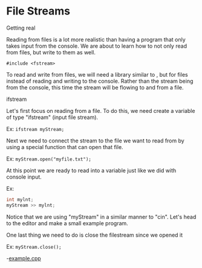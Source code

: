 # File Streams

Getting real

Reading from files is a lot more realistic than having a program that only takes
input from the console. We are about to learn how to not only read from files,
but write to them as well.

`#include <fstream>`

To read and write from files, we will need a library similar to <iostream>, but
for files instead of reading and writing to the console. Rather than the stream
being from the console, this time the stream will be flowing to and from a file.

ifstream

Let's first focus on reading from a file. To do this, we need create a variable
of type "ifstream" (input file stream).

Ex: `ifstream myStream;`

Next we need to connect the stream to the file we want to read from by using a
special function that can open that file.

Ex: `myStream.open("myfile.txt");`

At this point we are ready to read into a variable just like we did with console
input.

Ex:
```cpp
int mylnt;
myStream >> mylnt;
``` 

Notice that we are using "myStream" in a similar manner to "cin".
Let's head to the editor and make a small example program.

One last thing we need to do is close the filestream since we opened it

Ex: `myStream.close();`

-[example.cpp](example.cpp)
